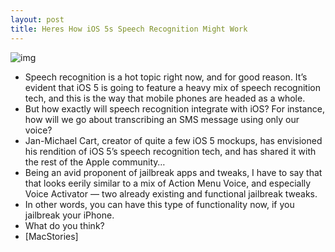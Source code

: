 ```yaml
---
layout: post
title: Heres How iOS 5s Speech Recognition Might Work
---
```

![img](http://media.idownloadblog.com/wp-content/uploads/2011/05/iOS-5-Speech-Recognition-Concept-e1305551778125.png)
* Speech recognition is a hot topic right now, and for good reason. It’s evident that iOS 5 is going to feature a heavy mix of speech recognition tech, and this is the way that mobile phones are headed as a whole.
* But how exactly will speech recognition integrate with iOS? For instance, how will we go about transcribing an SMS message using only our voice?
* Jan-Michael Cart, creator of quite a few iOS 5 mockups, has envisioned his rendition of iOS 5’s speech recognition tech, and has shared it with the rest of the Apple community…
* Being an avid proponent of jailbreak apps and tweaks, I have to say that that looks eerily similar to a mix of Action Menu Voice, and especially Voice Activator — two already existing and functional jailbreak tweaks.
* In other words, you can have this type of functionality now, if you jailbreak your iPhone.
* What do you think?
* [MacStories]

